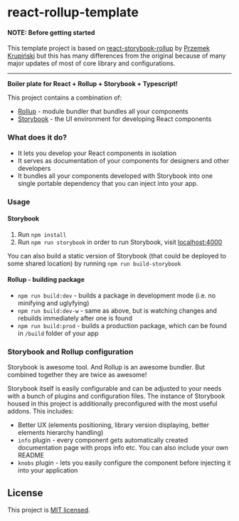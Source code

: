 # react-rollup-template

#### NOTE: Before getting started
This template project is based on [react-storybook-rollup](https://github.com/pppemo/react-storybook-rollup) by [Przemek Krupiński](https://github.com/pppemo) but this has many differences from the original because of many major updates of most of core library and configurations.

----

**Boiler plate for React + Rollup + Storybook + Typescript!**

This project contains a combination of:
* [Rollup](https://rollupjs.org) - module bundler that bundles all your components
* [Storybook](https://storybook.js.org) - the UI environment for developing React components

### What does it do?
* It lets you develop your React components in isolation
* It serves as documentation of your components for designers and other developers
* It bundles all your components developed with Storybook into one single portable dependency that you can inject into your app.

### Usage
#### Storybook
1. Run `npm install`
2. Run `npm run storybook` in order to run Storybook, visit [localhost:4000](http://localhost:4000/)

You can also build a static version of Storybook (that could be deployed to some shared location) by running `npm run build-storybook`

#### Rollup - building package
* `npm run build:dev` - builds a package in development mode (i.e. no minifying and uglyfying)
* `npm run build:dev-w` - same as above, but is watching changes and rebuilds immediately after one is found
* `npm run build:prod` - builds a production package, which can be found in `/build` folder of your app

### Storybook and Rollup configuration
Storybook is awesome tool. And Rollup is an awesome bundler. But combined together they are twice as awesome!

Storybook itself is easily configurable and can be adjusted to your needs with a bunch of plugins and configuration files.
The instance of Storybook housed in this project is additionally preconfigured with the most useful addons. This includes:
* Better UX (elements positioning, library version displaying, better elements hierarchy handling)
* `info` plugin - every component gets automatically created documentation page with props info etc. You can also include your own README
* `knobs` plugin - lets you easily configure the component before injecting it into your application

## License
This project is [MIT licensed](./LICENSE).
